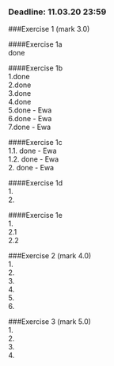 ### Deadline: 11.03.20 23:59

###Exercise 1 (mark 3.0)

####Exercise 1a <br />
done<br />

####Exercise 1b <br />
1.done<br />
2.done<br />
3.done<br />
4.done<br />
5.done - Ewa<br />
6.done - Ewa<br />
7.done - Ewa<br />

####Exercise 1c<br />
1.1. done - Ewa<br />
1.2. done - Ewa<br />
2. done - Ewa<br />

####Exercise 1d<br />
1.<br />
2.<br />

####Exercise 1e<br />
1.<br />
2.1<br />
2.2<br />

###Exercise 2 (mark 4.0)<br />
1.<br />
2.<br />
3.<br />
4.<br />
5.<br />
6.<br />

###Exercise 3 (mark 5.0)<br />
1.<br />
2.<br />
3.<br />
4.<br />
